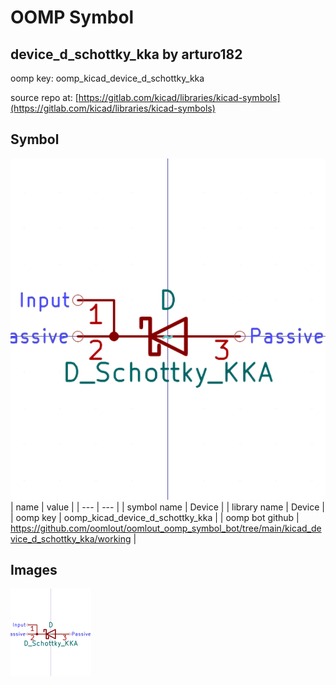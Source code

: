 # OOMP Symbol  
## device_d_schottky_kka  by arturo182  
  
oomp key: oomp_kicad_device_d_schottky_kka  
  
source repo at: [https://gitlab.com/kicad/libraries/kicad-symbols](https://gitlab.com/kicad/libraries/kicad-symbols)  
## Symbol  
  
[![working.png](working_600.png)](working.png)  
| name | value | 
| --- | --- | 
| symbol name | Device | 
| library name | Device | 
| oomp key | oomp_kicad_device_d_schottky_kka | 
| oomp bot github | https://github.com/oomlout/oomlout_oomp_symbol_bot/tree/main/kicad_device_d_schottky_kka/working | 
## Images  
  
[![working.png](working_140.png)](working.png)  
